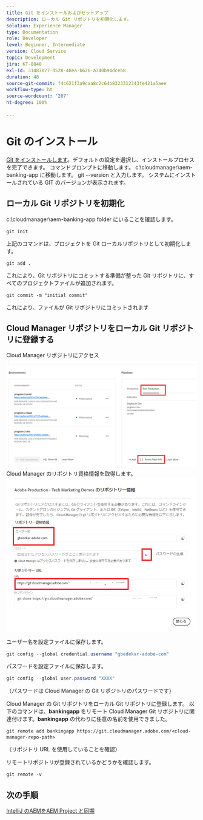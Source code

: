 ```yaml
---
title: Git をインストールおよびセットアップ
description: ローカル Git リポジトリを初期化します。
solution: Experience Manager
type: Documentation
role: Developer
level: Beginner, Intermediate
version: Cloud Service
topic: Development
jira: KT-8848
exl-id: 31487027-d528-48ea-b626-a740b94dceb8
duration: 48
source-git-commit: f4c621f3a9caa8c2c64b8323312343fe421a5aee
workflow-type: ht
source-wordcount: '207'
ht-degree: 100%

---
```


# Git のインストール


[Git をインストールします](https://git-scm.com/downloads)。デフォルトの設定を選択し、インストールプロセスを完了できます。
コマンドプロンプトに移動します。
c:\cloudmanager\aem-banking-app に移動します。
git --version と入力します。 システムにインストールされている GIT のバージョンが表示されます。

## ローカル Git リポジトリを初期化

c:\cloudmanager\aem-banking-app folder にいることを確認します。 

```
git init
```

上記のコマンドは、プロジェクトを Git ローカルリポジトリとして初期化します。

```
git add .
```

これにより、Git リポジトリにコミットする準備が整った Git リポジトリに、すべてのプロジェクトファイルが追加されます。

```
git commit -m "initial commit"
```

これにより、ファイルが Git リポジトリにコミットされます



## Cloud Manager リポジトリをローカル Git リポジトリに登録する

Cloud Manager リポジトリにアクセス
![担当者情報にアクセス](assets/cloud-manager-repo.png)
Cloud Manager のリポジトリ資格情報を取得します。
![get-credentials](assets/cloud-manager-repo1.png)

ユーザー名を設定ファイルに保存します。

```java
git config --global credential.username "gbedekar-adobe-com"
```

パスワードを設定ファイルに保存します。

```java
git config --global user.password "XXXX"
```

（パスワードは Cloud Manager の Git リポジトリのパスワードです）

Cloud Manager の Git リポジトリをローカル Git リポジトリに登録します。 以下のコマンドは、**bankingapp** をリモート Cloud Manager Git リポジトリに関連付けます。**bankingapp** の代わりに任意の名前を使用できました。


```shell
git remote add bankingapp https://git.cloudmanager.adobe.com/<cloud-manager-repo-path>
```

（リポジトリ URL を使用していることを確認）

リモートリポジトリが登録されているかどうかを確認します。

```java
git remote -v
```

## 次の手順

[IntelliJ のAEMをAEM Project と同期](./intellij-and-aem-sync.md)
